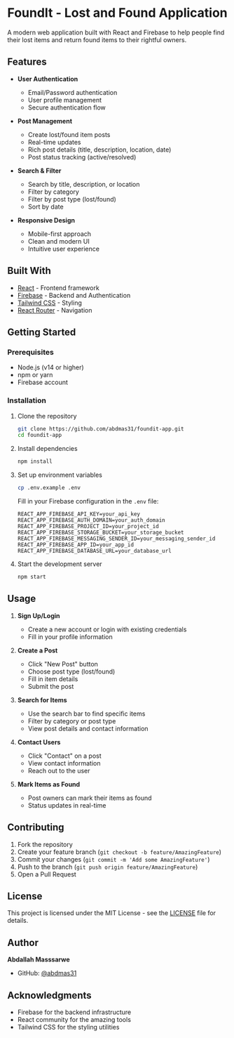 # FoundIt - Lost and Found Application

A modern web application built with React and Firebase to help people find their lost items and return found items to their rightful owners.

## Features

- **User Authentication**
  - Email/Password authentication
  - User profile management
  - Secure authentication flow

- **Post Management**
  - Create lost/found item posts
  - Real-time updates
  - Rich post details (title, description, location, date)
  - Post status tracking (active/resolved)

- **Search & Filter**
  - Search by title, description, or location
  - Filter by category
  - Filter by post type (lost/found)
  - Sort by date

- **Responsive Design**
  - Mobile-first approach
  - Clean and modern UI
  - Intuitive user experience

## Built With

- [React](https://reactjs.org/) - Frontend framework
- [Firebase](https://firebase.google.com/) - Backend and Authentication
- [Tailwind CSS](https://tailwindcss.com/) - Styling
- [React Router](https://reactrouter.com/) - Navigation

## Getting Started

### Prerequisites

- Node.js (v14 or higher)
- npm or yarn
- Firebase account

### Installation

1. Clone the repository
   ```bash
   git clone https://github.com/abdmas31/foundit-app.git
   cd foundit-app
   ```

2. Install dependencies
   ```bash
   npm install
   ```

3. Set up environment variables
   ```bash
   cp .env.example .env
   ```
   Fill in your Firebase configuration in the `.env` file:
   ```
   REACT_APP_FIREBASE_API_KEY=your_api_key
   REACT_APP_FIREBASE_AUTH_DOMAIN=your_auth_domain
   REACT_APP_FIREBASE_PROJECT_ID=your_project_id
   REACT_APP_FIREBASE_STORAGE_BUCKET=your_storage_bucket
   REACT_APP_FIREBASE_MESSAGING_SENDER_ID=your_messaging_sender_id
   REACT_APP_FIREBASE_APP_ID=your_app_id
   REACT_APP_FIREBASE_DATABASE_URL=your_database_url
   ```

4. Start the development server
   ```bash
   npm start
   ```

## Usage

1. **Sign Up/Login**
   - Create a new account or login with existing credentials
   - Fill in your profile information

2. **Create a Post**
   - Click "New Post" button
   - Choose post type (lost/found)
   - Fill in item details
   - Submit the post

3. **Search for Items**
   - Use the search bar to find specific items
   - Filter by category or post type
   - View post details and contact information

4. **Contact Users**
   - Click "Contact" on a post
   - View contact information
   - Reach out to the user

5. **Mark Items as Found**
   - Post owners can mark their items as found
   - Status updates in real-time

## Contributing

1. Fork the repository
2. Create your feature branch (`git checkout -b feature/AmazingFeature`)
3. Commit your changes (`git commit -m 'Add some AmazingFeature'`)
4. Push to the branch (`git push origin feature/AmazingFeature`)
5. Open a Pull Request

## License

This project is licensed under the MIT License - see the [LICENSE](LICENSE) file for details.

## Author

**Abdallah Masssarwe**
- GitHub: [@abdmas31](https://github.com/abdmas31)

## Acknowledgments

- Firebase for the backend infrastructure
- React community for the amazing tools
- Tailwind CSS for the styling utilities
